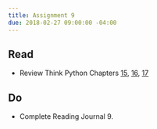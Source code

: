 ```yaml
---
title: Assignment 9
due: 2018-02-27 09:00:00 -04:00
---
```


## Read
 * Review Think Python Chapters [15](http://www.greenteapress.com/thinkpython/html/thinkpython016.html), [16](http://www.greenteapress.com/thinkpython/html/thinkpython017.html), [17](http://www.greenteapress.com/thinkpython/html/thinkpython018.html)


## Do
 * Complete Reading Journal 9.

